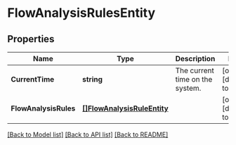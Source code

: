 # FlowAnalysisRulesEntity

## Properties
Name | Type | Description | Notes
------------ | ------------- | ------------- | -------------
**CurrentTime** | **string** | The current time on the system. | [optional] [default to null]
**FlowAnalysisRules** | [**[]FlowAnalysisRuleEntity**](FlowAnalysisRuleEntity.md) |  | [optional] [default to null]

[[Back to Model list]](../README.md#documentation-for-models) [[Back to API list]](../README.md#documentation-for-api-endpoints) [[Back to README]](../README.md)

